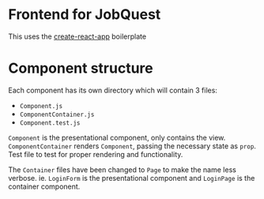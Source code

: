 
# Frontend for JobQuest

This uses the [create-react-app](https://github.com/facebookincubator/create-react-app) boilerplate

# Component structure

Each component has its own directory which will contain 3 files:

* `Component.js`
* `ComponentContainer.js`
* `Component.test.js`

`Component` is the presentational component, only contains the view. `ComponentContainer` renders `Component`, passing the necessary state as `prop`. Test file to test for proper rendering and functionality. 

The `Container` files have been changed to `Page` to make the name less verbose. 
ie. `LoginForm` is the presentational component and `LoginPage` is the container component.

